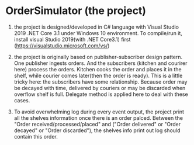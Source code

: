 # OrderSimulator (the project)

1. the project is designed/developed in C# language with Visual Studio 2019 .NET Core 3.1 under Windows 10 environment. To compile/run it, install visual Studio 2019(with .NET Core3.1) first (https://visualstudio.microsoft.com/vs/)

2. the project is originally based on publisher-subscriber design pattern. One publisher ingests orders. And the subscribers (kitchen and courirer here) process the orders. Kitchen cooks the order and places it in the shelf, while courier comes later(then the order is ready). This is a little tricky here: the subscribers have some relationship. Because order may be decayed with time, delivered by couriers or may be discarded when overflow shelf is full. Delegate method is applied here to deal with these cases.

3. To avoid overwhelming log during every event output, the project print all the shelves information once there is an order palced. Between the "Order received/processed/placed" and ("Order delivered" or "Order decayed" or "Order discarded"), the shelves info print out log should contain this order.